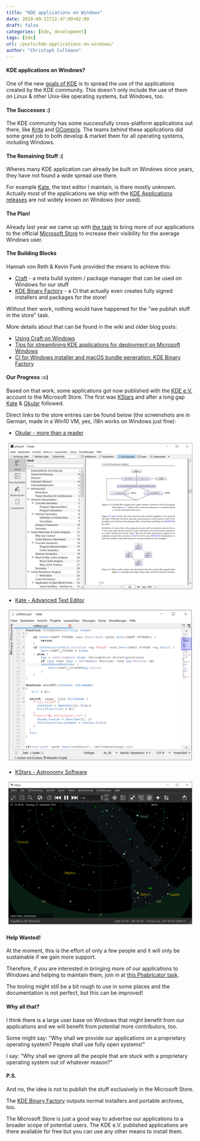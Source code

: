 ```yaml
---
title: "KDE applications on Windows"
date: 2019-09-21T22:47:00+02:00
draft: false
categories: [kde, development]
tags: [kde]
url: /posts/kde-applications-on-windows/
author: "Christoph Cullmann"
---
```


#### KDE applications on Windows?

One of the new [goals of KDE](https://dot.kde.org/2019/09/07/kde-decides-three-new-challenges-wayland-consistency-and-apps) is to spread the use of the applications created by the KDE community.
This doesn't only include the use of them on Linux & other Unix-like operating systems, but Windows, too.

#### The Successes :)

The KDE community has some successfully cross-platform applications out there, like [Krita](https://krita.org/) and [GCompris](https://gcompris.net/).
The teams behind these applications did some great job to both develop & market them for all operating systems, including Windows.

#### The Remaining Stuff :(

Wheres many KDE application can already be built on Windows since years, they have not found a wide spread use there.

For example [Kate](https://kate-editor.org), the text editor I maintain, is there mostly unknown.
Actually most of the applications we ship with the [KDE Applications releases](https://kde.org/announcements/announce-applications-19.08.1.php) are not widely known on Windows (nor used).

#### The Plan!

Already last year we came up with [the task](https://phabricator.kde.org/T9575) to bring more of our applications to the official [Microsoft Store](https://store.microsoft.com) to increase their visibility for the average Windows user.

#### The Building Blocks

Hannah von Reth & Kevin Funk provided the means to achieve this:

* [Craft](https://community.kde.org/Craft) - a meta build system / package manager that can be used on Windows for our stuff
* [KDE Binary Factory](https://binary-factory.kde.org/) - a CI that actually even creates fully signed installers and packages for the store!

Without their work, nothing would have happened for the "we publish stuff in the store" task.

More details about that can be found in the wiki and older blog posts:

* [Using Craft on Windows](https://community.kde.org/Guidelines_and_HOWTOs/Build_from_source/Windows)
* [Tips for streamlining KDE applications for deployment on Microsoft Windows](http://kfunk.org/2017/12/20/tips-streamlining-kde-application-for-deployment-microsoft-windows/)
* [CI for Windows installer and macOS bundle generation: KDE Binary Factory](http://kfunk.org/2017/11/17/kde-binary-factory/)

#### Our Progress :=)

Based on that work, some applications got now published with the [KDE e.V.](https://ev.kde.org/) account to the Microsoft Store.
The first was [KStars](https://kde.org/applications/education/org.kde.kstars) and after a long gap [Kate](https://kate-editor.org) & [Okular](https://okular.kde.org) followed.

Direct links to the store entries can be found below (the screenshots are in German, made in a Win10 VM, yes, i18n works on Windows just fine):

* [Okular - more than a reader](https://www.microsoft.com/store/apps/9N41MSQ1WNM8)

<center><a href="/posts/kde-applications-on-windows/images/okular-on-windows.png" target="_blank"><img width=500 src="images/okular-on-windows.png"></a></center>

* [Kate - Advanced Text Editor](https://www.microsoft.com/store/apps/9NWMW7BB59HW)

<center><a href="/posts/kde-applications-on-windows/images/kate-on-windows.png" target="_blank"><img width=500 src="images/kate-on-windows.png"></a></center>

* [KStars - Astronomy Software](https://www.microsoft.com/store/apps/9PPRZ2QHLXTG)

<center><a href="/posts/kde-applications-on-windows/images/kstars-on-windows.png" target="_blank"><img width=500 src="images/kstars-on-windows.png"></a></center>

#### Help Wanted!

At the moment, this is the effort of only a few people and it will only be sustainable if we gain more support.

Therefore, if you are interested in bringing more of our applications to Windows and helping to maintain them, join in at [this Phabricator task](https://phabricator.kde.org/T9575).

The tooling might still be a bit rough to use in some places and the documentation is not perfect, but this can be improved!

#### Why all that?

I think there is a large user base on Windows that might benefit from our applications and we will benefit from potential more contributors, too.

Some might say: "Why shall we provide our applications on a proprietary operating system? People shall use fully open systems!"

I say: "Why shall we ignore all the people that are stuck with a proprietary operating system out of whatever reason?"

#### P.S.

And no, the idea is not to publish the stuff exclusively in the Microsoft Store.

The [KDE Binary Factory](https://binary-factory.kde.org/) outputs normal installers and portable archives, too.

The Microsoft Store is just a good way to advertise our applications to a broader scope of potential users.
The KDE e.V. published applications are there available for free but you can use any other means to install them.

